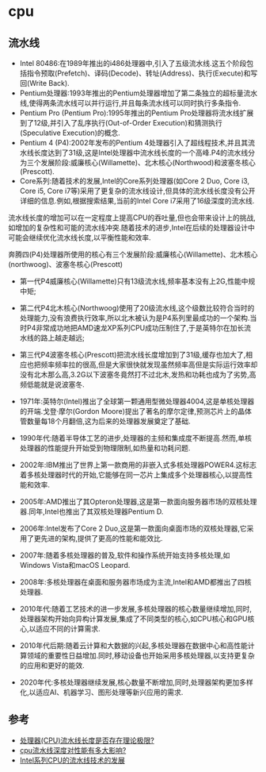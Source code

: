 
# cpu

## 流水线

- Intel 80486:在1989年推出的i486处理器中,引入了五级流水线.这五个阶段包括指令预取(Prefetch)、译码(Decode)、转址(Address)、执行(Execute)和写回(Write Back).
- Pentium处理器:1993年推出的Pentium处理器增加了第二条独立的超标量流水线,使得两条流水线可以并行运行,并且每条流水线可以同时执行多条指令.
- Pentium Pro (Pentium Pro):1995年推出的Pentium Pro处理器将流水线扩展到了12级,并引入了乱序执行(Out-of-Order Execution)和猜测执行(Speculative Execution)的概念.
- Pentium 4 (P4):2002年发布的Pentium 4处理器引入了超线程技术,并且其流水线长度达到了31级,这是Intel处理器中流水线长度的一个高峰.P4的流水线分为三个发展阶段:威廉核心(Willamette)、北木核心(Northwood)和波塞冬核心(Prescott).
- Core系列:随着技术的发展,Intel的Core系列处理器(如Core 2 Duo, Core i3, Core i5, Core i7等)采用了更复杂的流水线设计,但具体的流水线长度没有公开详细的信息.例如,根据搜索结果,当前的Intel Core i7采用了16级深度的流水线.

流水线长度的增加可以在一定程度上提高CPU的吞吐量,但也会带来设计上的挑战,如增加的复杂性和可能的流水线冲突.随着技术的进步,Intel在后续的处理器设计中可能会继续优化流水线长度,以平衡性能和效率.

奔腾四(P4)处理器所使用的核心有三个发展阶段:威廉核心(Willamette)、北木核心(northwoog)、波塞冬核心(Prescott)

- 第一代P4威廉核心(Willamette)只有13级流水线,频率基本没有上2G,性能中规中矩;
- 第二代P4北木核心(Northwoog)使用了20级流水线,这个级数比较符合当时的处理能力,没有浪费执行效率,所以北木被认为是P4系列里最成功的一个架构.当时P4非常成功地把AMD速龙XP系列CPU成功压制住了,于是英特尔在加长流水线的路上越走越远;
- 第三代P4波塞冬核心(Prescott)把流水线长度增加到了31级,缓存也加大了,相应也把频率频率拉的很高,但是大家很快就发现虽然频率高但是实际运行效率却没有北木那么高,3.2G以下波塞冬竟然打不过北木,发热和功耗也成为了劣势,高频低能就是说波塞冬.

- 1971年:英特尔(Intel)推出了全球第一颗通用型微处理器4004,这是单核处理器的开端.戈登·摩尔(Gordon Moore)提出了著名的摩尔定律,预测芯片上的晶体管数量每18个月翻倍,这为后来的处理器发展奠定了基础.
- 1990年代:随着半导体工艺的进步,处理器的主频和集成度不断提高.然而,单核处理器的性能提升开始受到物理限制,如热量和功耗问题.
- 2002年:IBM推出了世界上第一款商用的非嵌入式多核处理器POWER4.这标志着多核处理器时代的开始,它能够在同一芯片上集成多个处理器核心,以提高性能和效率.
- 2005年:AMD推出了其Opteron处理器,这是第一款面向服务器市场的双核处理器.同年,Intel也推出了其双核处理器Pentium D.
- 2006年:Intel发布了Core 2 Duo,这是第一款面向桌面市场的双核处理器,它采用了更先进的架构,提供了更高的性能和能效比.
- 2007年:随着多核处理器的普及,软件和操作系统开始支持多核处理,如Windows Vista和macOS Leopard.
- 2008年:多核处理器在桌面和服务器市场成为主流,Intel和AMD都推出了四核处理器.
- 2010年代:随着工艺技术的进一步发展,多核处理器的核心数量继续增加,同时,处理器架构开始向异构计算发展,集成了不同类型的核心,如CPU核心和GPU核心,以适应不同的计算需求.
- 2010年代后期:随着云计算和大数据的兴起,多核处理器在数据中心和高性能计算领域的重要性日益增加.同时,移动设备也开始采用多核处理器,以支持更复杂的应用和更好的能效.
- 2020年代:多核处理器继续发展,核心数量不断增加,同时,处理器架构更加多样化,以适应AI、机器学习、图形处理等新兴应用的需求.

## 参考

- [处理器(CPU)流水线长度是否存在理论极限?](https://www.zhihu.com/question/26289306)
- [cpu流水线深度对性能有多大影响?](https://www.zhihu.com/question/602543887)
- [Intel系列CPU的流水线技术的发展](https://www.cnblogs.com/learn-to-rock/p/5419102.html)